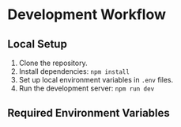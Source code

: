 # **Development Workflow**

## **Local Setup**

1. Clone the repository.
2. Install dependencies: `npm install`
3. Set up local environment variables in `.env` files.
4. Run the development server: `npm run dev`

## **Required Environment Variables**

```